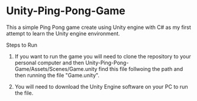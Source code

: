 # Unity-Ping-Pong-Game
This a simple Ping Pong game create using Unity engine with C# as my first attempt to learn the Unity engine environment.

Steps to Run
1. If you want to run the game you will need to clone the repository to your personal computer and then Unity-Ping-Pong-Game/Assets/Scenes/Game.unity find this file follwoing the path and then running the file "Game.unity".

2. You will need to download the Unity Engine software on your PC to run the file.
